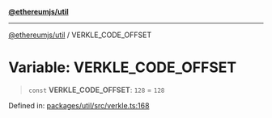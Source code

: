 [**@ethereumjs/util**](../README.md)

***

[@ethereumjs/util](../README.md) / VERKLE\_CODE\_OFFSET

# Variable: VERKLE\_CODE\_OFFSET

> `const` **VERKLE\_CODE\_OFFSET**: `128` = `128`

Defined in: [packages/util/src/verkle.ts:168](https://github.com/Dargon789/ethereumjs-monorepo/blob/master/packages/util/src/verkle.ts#L168)
